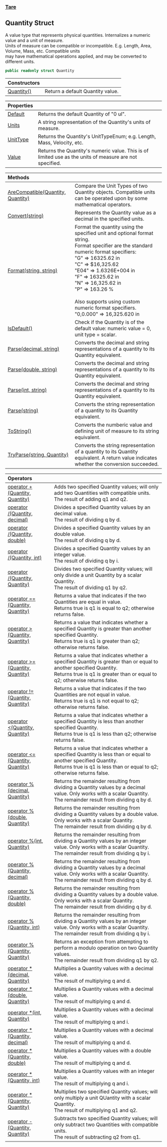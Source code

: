 ### [Tare](Tare.md 'Tare')

## Quantity Struct

A value type that represents physical quantities. Internalizes a numeric value and a unit of measure.  
Units of measure can be compatible or incompatible. E.g. Length, Area, Volume, Mass, etc. Compatible units  
may have mathematical operations applied, and may be converted to different units.

```csharp
public readonly struct Quantity
```

| Constructors | |
| :--- | :--- |
| [Quantity()](Tare.Quantity.Quantity().md 'Tare.Quantity.Quantity()') | Return a default Quantity value. |

| Properties | |
| :--- | :--- |
| [Default](Tare.Quantity.Default.md 'Tare.Quantity.Default') | Returns the default Quantity of "0 ul". |
| [Units](Tare.Quantity.Units.md 'Tare.Quantity.Units') | A string representation of the Quantity's units of measure. |
| [UnitType](Tare.Quantity.UnitType.md 'Tare.Quantity.UnitType') | Returns the Quantity's UnitTypeEnum; e.g. Length, Mass, Velocity, etc. |
| [Value](Tare.Quantity.Value.md 'Tare.Quantity.Value') | Returns the Quantity's numeric value. This is of limited use as the units of measure are not specified. |

| Methods | |
| :--- | :--- |
| [AreCompatible(Quantity, Quantity)](Tare.Quantity.AreCompatible(Tare.Quantity,Tare.Quantity).md 'Tare.Quantity.AreCompatible(Tare.Quantity, Tare.Quantity)') | Compare the Unit Types of two Quantity objects. Compatible units can be operated upon by some mathematical operators. |
| [Convert(string)](Tare.Quantity.Convert(string).md 'Tare.Quantity.Convert(string)') | Represents the Quantity value as a decimal in the specified units. |
| [Format(string, string)](Tare.Quantity.Format(string,string).md 'Tare.Quantity.Format(string, string)') | Format the quantity using the specified unit and optional format string.<br/>Format specifier are the standard numeric format specifiers:<br/>"G" => 16325.62 in<br/>"C" => $16,325.62<br/>"E04" => 1.6326E+004 in<br/>"F" => 16325.62 in<br/>"N" => 16,325.62 in<br/>"P" => 163.26 %<br/><br/>Also supports using custom numeric format specifiers.<br/>"0,0.000" => 16,325.620 in |
| [IsDefault()](Tare.Quantity.IsDefault().md 'Tare.Quantity.IsDefault()') | Check if the Quantity is of the default value: numeric value = 0, unit type = scalar. |
| [Parse(decimal, string)](Tare.Quantity.Parse(decimal,string).md 'Tare.Quantity.Parse(decimal, string)') | Converts the decimal and string representations of a quantity to its Quantity equivalent. |
| [Parse(double, string)](Tare.Quantity.Parse(double,string).md 'Tare.Quantity.Parse(double, string)') | Converts the decimal and string representations of a quantity to its Quantity equivalent. |
| [Parse(int, string)](Tare.Quantity.Parse(int,string).md 'Tare.Quantity.Parse(int, string)') | Converts the decimal and string representations of a quantity to its Quantity equivalent. |
| [Parse(string)](Tare.Quantity.Parse(string).md 'Tare.Quantity.Parse(string)') | Converts the string representation of a quantity to its Quantity equivalent. |
| [ToString()](Tare.Quantity.ToString().md 'Tare.Quantity.ToString()') | Converts the numberic value and defining unit of measure to its string equivalent. |
| [TryParse(string, Quantity)](Tare.Quantity.TryParse(string,Tare.Quantity).md 'Tare.Quantity.TryParse(string, Tare.Quantity)') | Converts the string representation of a quantity to its Quantity equivalent. A return value indicates whether the conversion succeeded. |

| Operators | |
| :--- | :--- |
| [operator +(Quantity, Quantity)](Tare.Quantity.op_Addition(Tare.Quantity,Tare.Quantity).md 'Tare.Quantity.op_Addition(Tare.Quantity, Tare.Quantity)') | Adds two specified Quantity values; will only add two Quantities with compatible units.<br/><returns>The result of adding q1 and q2.</returns> |
| [operator /(Quantity, decimal)](Tare.Quantity.op_Division(Tare.Quantity,decimal).md 'Tare.Quantity.op_Division(Tare.Quantity, decimal)') | Divides a specified Quantity values by an decimal value.<br/><returns>The result of dividing q by d.</returns> |
| [operator /(Quantity, double)](Tare.Quantity.op_Division(Tare.Quantity,double).md 'Tare.Quantity.op_Division(Tare.Quantity, double)') | Divides a specified Quantity values by an double value.<br/><returns>The result of dividing q by d.</returns> |
| [operator /(Quantity, int)](Tare.Quantity.op_Division(Tare.Quantity,int).md 'Tare.Quantity.op_Division(Tare.Quantity, int)') | Divides a specified Quantity values by an integer value.<br/><returns>The result of dividing q by i.</returns> |
| [operator /(Quantity, Quantity)](Tare.Quantity.op_Division(Tare.Quantity,Tare.Quantity).md 'Tare.Quantity.op_Division(Tare.Quantity, Tare.Quantity)') | Divides two specified Quantity values; will only divide a unit Quantity by a scalar Quantity.<br/><returns>The result of dividing q1 by q2.</returns> |
| [operator ==(Quantity, Quantity)](Tare.Quantity.op_Equality(Tare.Quantity,Tare.Quantity).md 'Tare.Quantity.op_Equality(Tare.Quantity, Tare.Quantity)') | Returns a value that indicates if the two Quantities are equal in value.<br/><returns>Returns true is q1 is equal to q2; otherwise returns false.</returns> |
| [operator &gt;(Quantity, Quantity)](Tare.Quantity.op_GreaterThan(Tare.Quantity,Tare.Quantity).md 'Tare.Quantity.op_GreaterThan(Tare.Quantity, Tare.Quantity)') | Returns a value that indicates whether a specified Quantity is greater than another specified Quantity.<br/><returns>Returns true is q1 is greater than q2; otherwise returns false.</returns> |
| [operator &gt;=(Quantity, Quantity)](Tare.Quantity.op_GreaterThanOrEqual(Tare.Quantity,Tare.Quantity).md 'Tare.Quantity.op_GreaterThanOrEqual(Tare.Quantity, Tare.Quantity)') | Returns a value that indicates whether a specified Quantity is greater than or equal to another specified Quantity.<br/><returns>Returns true is q1 is greater than or equal to q2; otherwise returns false.</returns> |
| [operator !=(Quantity, Quantity)](Tare.Quantity.op_Inequality(Tare.Quantity,Tare.Quantity).md 'Tare.Quantity.op_Inequality(Tare.Quantity, Tare.Quantity)') | Returns a value that indicates if the two Quantities are not equal in value.<br/><returns>Returns true is q1 is not equal to q2; otherwise returns false.</returns> |
| [operator &lt;(Quantity, Quantity)](Tare.Quantity.op_LessThan(Tare.Quantity,Tare.Quantity).md 'Tare.Quantity.op_LessThan(Tare.Quantity, Tare.Quantity)') | Returns a value that indicates whether a specified Quantity is less than another specified Quantity.<br/><returns>Returns true is q1 is less than q2; otherwise returns false.</returns> |
| [operator &lt;=(Quantity, Quantity)](Tare.Quantity.op_LessThanOrEqual(Tare.Quantity,Tare.Quantity).md 'Tare.Quantity.op_LessThanOrEqual(Tare.Quantity, Tare.Quantity)') | Returns a value that indicates whether a specified Quantity is less than or equal to another specified Quantity.<br/><returns>Returns true is q1 is less than or equal to q2; otherwise returns false.</returns> |
| [operator %(decimal, Quantity)](Tare.Quantity.op_Modulus(decimal,Tare.Quantity).md 'Tare.Quantity.op_Modulus(decimal, Tare.Quantity)') | Returns the remainder resulting from dividing a Quantity values by a decimal value. Only works with a scalar Quantity.<br/><returns>The remainder result from dividing q by d.</returns> |
| [operator %(double, Quantity)](Tare.Quantity.op_Modulus(double,Tare.Quantity).md 'Tare.Quantity.op_Modulus(double, Tare.Quantity)') | Returns the remainder resulting from dividing a Quantity values by a double value. Only works with a scalar Quantity.<br/><returns>The remainder result from dividing q by d.</returns> |
| [operator %(int, Quantity)](Tare.Quantity.op_Modulus(int,Tare.Quantity).md 'Tare.Quantity.op_Modulus(int, Tare.Quantity)') | Returns the remainder resulting from dividing a Quantity values by an integer value. Only works with a scalar Quantity.<br/><returns>The remainder result from dividing q by i.</returns> |
| [operator %(Quantity, decimal)](Tare.Quantity.op_Modulus(Tare.Quantity,decimal).md 'Tare.Quantity.op_Modulus(Tare.Quantity, decimal)') | Returns the remainder resulting from dividing a Quantity values by a decimal value. Only works with a scalar Quantity.<br/><returns>The remainder result from dividing q by d.</returns> |
| [operator %(Quantity, double)](Tare.Quantity.op_Modulus(Tare.Quantity,double).md 'Tare.Quantity.op_Modulus(Tare.Quantity, double)') | Returns the remainder resulting from dividing a Quantity values by a double value. Only works with a scalar Quantity.<br/><returns>The remainder result from dividing q by d.</returns> |
| [operator %(Quantity, int)](Tare.Quantity.op_Modulus(Tare.Quantity,int).md 'Tare.Quantity.op_Modulus(Tare.Quantity, int)') | Returns the remainder resulting from dividing a Quantity values by an integer value. Only works with a scalar Quantity.<br/><returns>The remainder result from dividing q by i.</returns> |
| [operator %(Quantity, Quantity)](Tare.Quantity.op_Modulus(Tare.Quantity,Tare.Quantity).md 'Tare.Quantity.op_Modulus(Tare.Quantity, Tare.Quantity)') | Returns an exception from attempting to perform a modulo operation on two Quantity values.<br/><returns>The remainder result from dividing q1 by q2.</returns> |
| [operator *(decimal, Quantity)](Tare.Quantity.op_Multiply(decimal,Tare.Quantity).md 'Tare.Quantity.op_Multiply(decimal, Tare.Quantity)') | Multiplies a Quantity values with a decimal value.<br/><returns>The result of multiplying q and d.</returns> |
| [operator *(double, Quantity)](Tare.Quantity.op_Multiply(double,Tare.Quantity).md 'Tare.Quantity.op_Multiply(double, Tare.Quantity)') | Multiplies a Quantity values with a decimal value.<br/><returns>The result of multiplying q and d.</returns> |
| [operator *(int, Quantity)](Tare.Quantity.op_Multiply(int,Tare.Quantity).md 'Tare.Quantity.op_Multiply(int, Tare.Quantity)') | Multiplies a Quantity values with a decimal value.<br/><returns>The result of multiplying q and i.</returns> |
| [operator *(Quantity, decimal)](Tare.Quantity.op_Multiply(Tare.Quantity,decimal).md 'Tare.Quantity.op_Multiply(Tare.Quantity, decimal)') | Multiplies a Quantity values with a decimal value.<br/><returns>The result of multiplying q and d.</returns> |
| [operator *(Quantity, double)](Tare.Quantity.op_Multiply(Tare.Quantity,double).md 'Tare.Quantity.op_Multiply(Tare.Quantity, double)') | Multiplies a Quantity values with a double value.<br/><returns>The result of multiplying q and d.</returns> |
| [operator *(Quantity, int)](Tare.Quantity.op_Multiply(Tare.Quantity,int).md 'Tare.Quantity.op_Multiply(Tare.Quantity, int)') | Multiplies a Quantity values with an integer value.<br/><returns>The result of multiplying q and i.</returns> |
| [operator *(Quantity, Quantity)](Tare.Quantity.op_Multiply(Tare.Quantity,Tare.Quantity).md 'Tare.Quantity.op_Multiply(Tare.Quantity, Tare.Quantity)') | Multiplies two specified Quantity values; will only multiply a unit QUantity with a scalar Quantity.<br/><returns>The result of multiplying q1 and q2.</returns> |
| [operator -(Quantity, Quantity)](Tare.Quantity.op_Subtraction(Tare.Quantity,Tare.Quantity).md 'Tare.Quantity.op_Subtraction(Tare.Quantity, Tare.Quantity)') | Subtracts two specified Quantity values; will only subtract two Quantities with compatible units.<br/><returns>The result of subtracting q2 from q1.</returns> |
